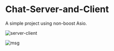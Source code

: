 # Chat-Server-and-Client



A simple project using non-boost Asio.



![server-client](https://github.com/RY9000/Chat-Server-and-Client-/assets/92776817/23e1ad01-83e1-420c-ab2e-f94901575d4d)



![msg](https://github.com/RY9000/Chat-Server-and-Client-/assets/92776817/3e33b4fb-f0b1-435b-a628-36c175f70b89)
